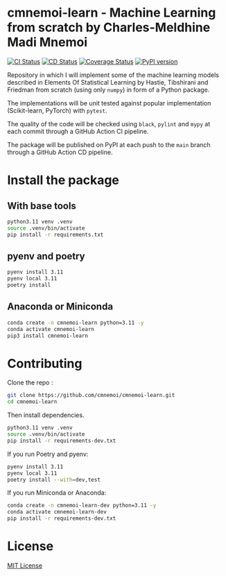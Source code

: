 # cmnemoi-learn - Machine Learning from scratch by Charles-Meldhine Madi Mnemoi

[![CI Status](https://github.com/cmnemoi/cmnemoi-learn/actions/workflows/continous_integration.yaml/badge.svg?branch=main)](https://github.com/cmnemoi/cmnemoi-learn/actions/workflows/continous_integration.yaml)
[![CD Status](https://github.com/cmnemoi/cmnemoi-learn/actions/workflows/create_github_release.yaml/badge.svg?branch=main)](https://github.com/cmnemoi/cmnemoi-learn/actions/workflows/create_github_release.yaml)
[![Coverage Status](https://coveralls.io/repos/github/cmnemoi/cmnemoi-learn/badge.svg?branch=main)](https://coveralls.io/github/cmnemoi/cmnemoi-learn?branch=main) 
[![PyPI version](https://badge.fury.io/py/cmnemoi-learn.svg)](https://badge.fury.io/py/cmnemoi-learn) 

Repository in which I will implement some of the machine learning models described in Elements Of Statistical Learning by Hastie, Tibshirani and Friedman from scratch (using only `numpy`) in form of a Python package.

The implementations will be unit tested against popular implementation (Scikit-learn, PyTorch) with `pytest`.

The quality of the code will be checked using `black`, `pylint` and `mypy` at each commit through a GitHub Action CI pipeline.

The package will be published on PyPI at each push to the `main` branch through a GitHub Action CD pipeline.

# Install the package

## With base tools
```bash
python3.11 venv .venv
source .venv/bin/activate
pip install -r requirements.txt
```

## pyenv and poetry
```bash
pyenv install 3.11
pyenv local 3.11
poetry install
```

## Anaconda or Miniconda
```bash
conda create -n cmnemoi-learn python=3.11 -y
conda activate cmnemoi-learn
pip3 install cmnemoi-learn
```

# Contributing

Clone the repo :
```bash
git clone https://github.com/cmnemoi/cmnemoi-learn.git
cd cmnemoi-learn
```

Then install dependencies. 

```bash
python3.11 venv .venv
source .venv/bin/activate
pip install -r requirements-dev.txt
```

If you run Poetry and pyenv:
```bash
pyenv install 3.11
pyenv local 3.11
poetry install --with=dev,test
```

If you run Miniconda or Anaconda: 
```bash
conda create -n cmnemoi-learn-dev python=3.11 -y
conda activate cmnemoi-learn-dev
pip install -r requirements-dev.txt
```

# License

[MIT License](LICENSE.md)
